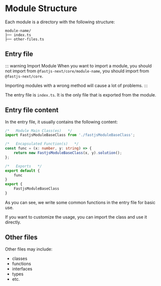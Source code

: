 # Module Structure

Each module is a directory with the following structure:

```
module-name/
├── index.ts
├── other-files.ts
```

## Entry file

::: warning Import Module
When you want to import a module, you should not import from `@fastjs-next/core/module-name`, you should import from `@fastjs-next/core`.

Importing modules with a wrong method will cause a lot of problems.
::: 

The entry file is `index.ts`. It is the only file that is exported from the module.

## Entry file content

In the entry file, it usually contains the following content:

```typescript
/*   Module Main Class(es)   */
import FastjsModuleBaseClass from './fastjsModuleBaseClass';

/*   Encapsulated Function(s)   */
const func = (x: number, y: string) => {
    return new FastjsModuleBaseClass(x, y).solution();
};

/*   Exports   */
export default {
    func
}
export {
    FastjsModuleBaseClass
}
```

As you can see, we write some common functions in the entry file for basic use.

If you want to customize the usage, you can import the class and use it directly.

## Other files

Other files may include:
- classes
- functions
- interfaces
- types
- etc.